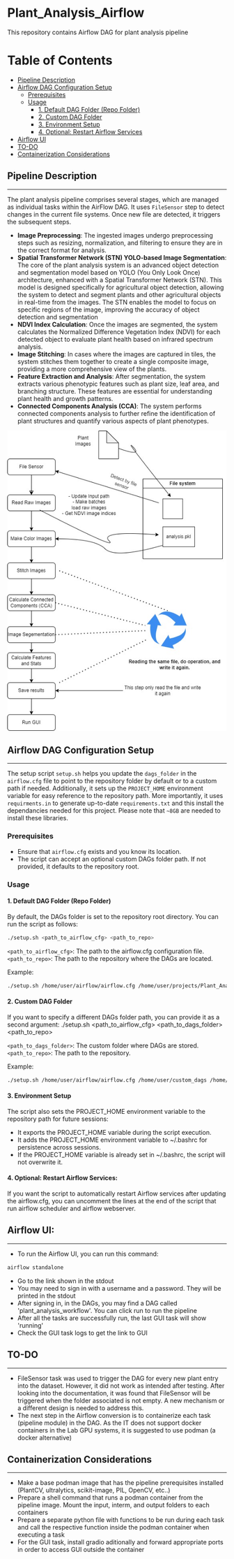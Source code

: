 # Plant_Analysis_Airflow
This repository contains Airflow DAG for plant analysis pipeline

# Table of Contents
- [Pipeline Description](#pipeline-description)
- [Airflow DAG Configuration Setup](#airflow-dag-configuration-setup)
  - [Prerequisites](#prerequisites)
  - [Usage](#usage)
    - [1. Default DAG Folder (Repo Folder)](#1-default-dag-folder-repo-folder)
    - [2. Custom DAG Folder](#2-custom-dag-folder)
    - [3. Environment Setup](#3-environment-setup)
    - [4. Optional: Restart Airflow Services](#4-optional-restart-airflow-services)
- [Airflow UI](#airflow-ui)
- [TO-DO](#to-do)
- [Containerization Considerations](#containerization-considerations)


## Pipeline Description 
---

 The plant analysis pipeline comprises several stages, which are managed as individual tasks within the AirFlow DAG. It uses `FileSensor` step to detect changes in the current file systems. Once new file are detected, it triggers the subsequent steps. 
 
 * **Image Preprocessing**: The ingested images undergo preprocessing steps such as resizing, normalization, and filtering to ensure they are in the correct format for analysis.
 * **Spatial Transformer Network (STN) YOLO-based Image Segmentation**: The core of the plant analysis system is an advanced object detection and segmentation model based on YOLO (You Only Look Once) architecture, enhanced with a Spatial Transformer Network (STN). This model is designed specifically for agricultural object detection, allowing the system to detect and segment plants and other agricultural objects in real-time from the images. The STN enables the model to focus on specific regions of the image, improving the accuracy of object detection and segmentation
 * **NDVI Index Calculation**: Once the images are segmented, the system calculates the Normalized Difference Vegetation Index (NDVI) for each detected object to evaluate plant health based on infrared spectrum analysis.
 * **Image Stitching**: In cases where the images are captured in tiles, the system stitches them together to create a single composite image, providing a more comprehensive view of the plants.
 * **Feature Extraction and Analysis**: After segmentation, the system extracts various phenotypic features such as plant size, leaf area, and branching structure. These features are essential for understanding plant health and growth patterns.
 * **Connected Components Analysis (CCA)**: The system performs connected components analysis to further refine the identification of plant structures and quantify various aspects of plant phenotypes.


<div style="text-align: center;">
    <img src="./images/Existing System.jpg" alt="Plant Analysis Pipeline" style="max-width: 100%; height: auto;">
</div>


## Airflow DAG Configuration Setup
---
The setup script `setup.sh` helps you update the `dags_folder` in the `airflow.cfg` file to point to the repository folder by default or to a custom path if needed. Additionally, it sets up the `PROJECT_HOME` environment variable for easy reference to the repository path. More importantly, it uses `requirments.in` to generate up-to-date `requirements.txt` and this install the dependancies needed for this project. Please note that `~8GB` are needed to install these libraries. 

### Prerequisites

- Ensure that `airflow.cfg` exists and you know its location.
- The script can accept an optional custom DAGs folder path. If not provided, it defaults to the repository root.

### Usage

#### 1. Default DAG Folder (Repo Folder)

By default, the DAGs folder is set to the repository root directory. You can run the script as follows:

```bash
./setup.sh <path_to_airflow_cfg> <path_to_repo>
```
`<path_to_airflow_cfg>`: The path to the airflow.cfg configuration file.
`<path_to_repo>`: The path to the repository where the DAGs are located.

Example:

```bash
./setup.sh /home/user/airflow/airflow.cfg /home/user/projects/Plant_Analysis_Airflow
```

#### 2. Custom DAG Folder

If you want to specify a different DAGs folder path, you can provide it as a second argument:
./setup.sh <path_to_airflow_cfg> <path_to_dags_folder> <path_to_repo>

`<path_to_dags_folder>`: The custom folder where DAGs are stored.
`<path_to_repo>`: The path to the repository.

Example:

```bash
./setup.sh /home/user/airflow/airflow.cfg /home/user/custom_dags /home/user/projects/Plant_Analysis_Airflow
```

#### 3. Environment Setup

The script also sets the PROJECT_HOME environment variable to the repository path for future sessions:

- It exports the PROJECT_HOME variable during the script execution.
- It adds the PROJECT_HOME environment variable to ~/.bashrc for persistence across sessions.
- If the PROJECT_HOME variable is already set in ~/.bashrc, the script will not overwrite it.

#### 4. Optional: Restart Airflow Services:

If you want the script to automatically restart Airflow services after updating the airflow.cfg, you can uncomment the lines at the end of the script that run airflow scheduler and airflow webserver.

## Airflow UI:
---
* To run the Airflow UI, you can run this command:
  
```bash
airflow standalone
``` 
* Go to the link shown in the stdout
* You may need to sign in with a username and a password. They will be printed in the stdout
* After signing in, in the DAGs, you may find a DAG called 'plant_analysis_workflow'. You can click run to run the pipeline
* After all the tasks are successfully run, the last GUI task will show 'running'
* Check the GUI task logs to get the link to GUI

## TO-DO
---
* FileSensor task was used to trigger the DAG for every new plant entry into the dataset. However, it did not work as intended after testing. After looking into the documentation, it was found that FileSensor will be triggered when the folder associated is not empty. A new mechanism or a different design is needed to address this.
* The next step in the Airflow conversion is to containerize each task (pipeline module) in the DAG. As the IT does not support docker containers in the Lab GPU systems, it is suggested to use podman (a docker alternative)

## Containerization Considerations
---
* Make a base podman image that has the pipeline prerequisites installed (PlantCV, ultralytics, scikit-image, PIL, OpenCV, etc..)
* Prepare a shell command that runs a podman container from the pipeline image. Mount the input, interm, and output folders to each containers
* Prepare a separate python file with functions to be run during each task and call the respective function inside the podman container when executing a task
* For the GUI task, install gradio aditionally and forward appropriate ports in order to access GUI outside the container
